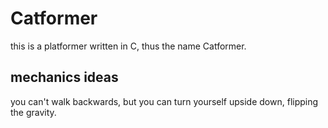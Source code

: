 # Catformer
this is a platformer written in C, thus the name Catformer.

## mechanics ideas
you can't walk backwards, but you can turn yourself upside down, flipping the gravity.
